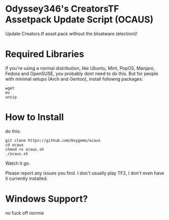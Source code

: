 # Odyssey346's CreatorsTF Assetpack Update Script (OCAUS)
Update Creators.tf asset pack without the bloatware (electron)!
# Required Libraries
If you're using a normal distribution, like Ubuntu, Mint, PopOS, Manjaro, Fedora and OpenSUSE, you probably dont need to do this. But for people with minimal setups (Arch and Gentoo), install followng packages:
```
wget
mv
unzip
```
# How to Install
do this:
```
git clone https://github.com/Oxygemo/ocaus
cd ocaus
chmod +x ocaus.sh
./ocaus.sh
```
Watch it go. 

Please report any issues you find. I don't usually play TF2, I don't even have it currently installed.

# Windows Support?
no fuck off normie
